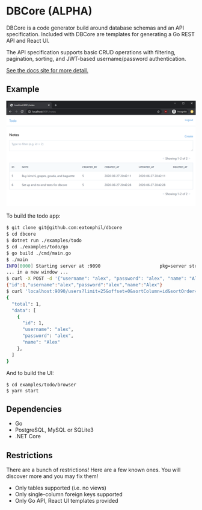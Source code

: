 # DBCore (ALPHA)

DBCore is a code generator build around database schemas and an API
specification. Included with DBCore are templates for generating a Go
REST API and React UI.

The API specification supports basic CRUD operations with filtering,
pagination, sorting, and JWT-based username/password authentication.

[See the docs site for more detail.](https://www.dbcore.org)

## Example

![Screenshot of list view with pagination](docs/screenshot.png)

To build the todo app:

```bash
$ git clone git@github.com:eatonphil/dbcore
$ cd dbcore
$ dotnet run ./examples/todo
$ cd ./examples/todo/go
$ go build ./cmd/main.go
$ ./main
INFO[0000] Starting server at :9090                      pkg=server struct=Server
... in a new window ...
$ curl -X POST -d '{"username": "alex", "password": "alex", "name": "Alex"}' localhost:9090/users/new
{"id":1,"username":"alex","password":"alex","name":"Alex"}
$ curl 'localhost:9090/users?limit=25&offset=0&sortColumn=id&sortOrder=desc' | jq
{
  "total": 1,
  "data": [
    {
      "id": 1,
      "username": "alex",
      "password": "alex",
      "name": "Alex"
    },
  ]
}
```

And to build the UI:

```
$ cd examples/todo/browser
$ yarn start
```

## Dependencies

* Go
* PostgreSQL, MySQL or SQLite3
* .NET Core

## Restrictions

There are a bunch of restrictions! Here are a few known ones. You will
discover more and you may fix them!

* Only tables supported (i.e. no views)
* Only single-column foreign keys supported
* Only Go API, React UI templates provided
